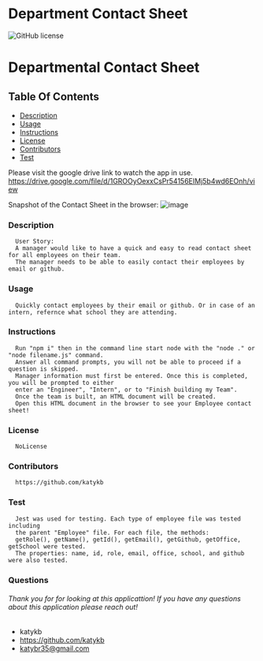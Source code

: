 # Department Contact Sheet
![GitHub license](https://img.shields.io/badge/license-NoLicense-blue.svg)
# Departmental Contact Sheet
## Table Of Contents
* [Description](#description)
* [Usage](#usage)
* [Instructions](#instructions)
* [License](#license)
* [Contributors](#contributors)
* [Test](#test)

Please visit the google drive link to watch the app in use.
https://drive.google.com/file/d/1GROOyOexxCsPr54156EIMj5b4wd6EOnh/view

Snapshot of the Contact Sheet in the browser:
![image](https://user-images.githubusercontent.com/97707793/168141097-2cdf92bb-ce08-40a9-95f9-341f4ff323b7.png)


### Description
      User Story:
      A manager would like to have a quick and easy to read contact sheet for all employees on their team.
      The manager needs to be able to easily contact their employees by email or github.
### Usage
      Quickly contact employees by their email or github. Or in case of an intern, refernce what school they are attending.
### Instructions
      Run "npm i" then in the command line start node with the "node ." or "node filename.js" command.
      Answer all command prompts, you will not be able to proceed if a question is skipped.
      Manager information must first be entered. Once this is completed, you will be prompted to either
      enter an "Engineer", "Intern", or to "Finish building my Team". 
      Once the team is built, an HTML document will be created.
      Open this HTML document in the browser to see your Employee contact sheet!
### License
      NoLicense
### Contributors
      https://github.com/katykb
### Test
      Jest was used for testing. Each type of employee file was tested including 
      the parent "Employee" file. For each file, the methods: 
      getRole(), getName(), getId(), getEmail(), getGithub, getOffice, getSchool were tested. 
      The properties: name, id, role, email, office, school, and github were also tested.

### Questions
###### Thank you for for looking at this applicattion! If you have any questions about this application please reach out!     
* katykb
* https://github.com/katykb 
* katybr35@gmail.com
